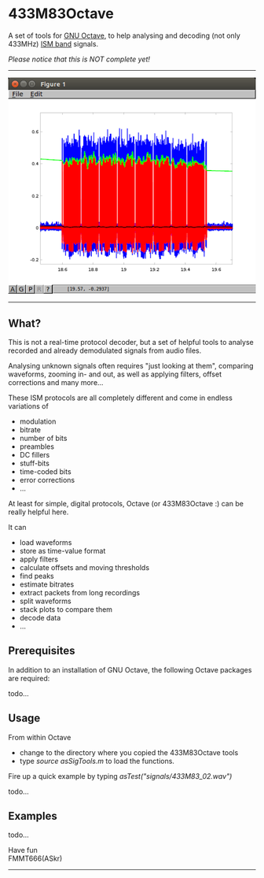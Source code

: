 
433M83Octave
============

  A set of tools for [GNU Octave][1], to help analysing and decoding (not only 433MHz) [ISM band][2] signals.



  *Please notice that this is NOT complete yet!*



---

![Already 26°C?](/images/plot02.png?raw=true)

---

## What?

This is not a real-time protocol decoder, but a set of helpful tools to analyse recorded and already
demodulated signals from audio files.

Analysing unknown signals often requires "just looking at them", comparing waveforms, zooming in- and out,
as well as applying filters, offset corrections and many more...

These ISM protocols are all completely different and come in endless variations of

  - modulation
  - bitrate
  - number of bits
  - preambles
  - DC fillers
  - stuff-bits
  - time-coded bits
  - error corrections
  - ...

At least for simple, digital protocols, Octave (or 433M83Octave :) can be really helpful here.

It can

  - load waveforms
  - store as time-value format
  - apply filters
  - calculate offsets and moving thresholds
  - find peaks
  - estimate bitrates
  - extract packets from long recordings
  - split waveforms
  - stack plots to compare them
  - decode data
  - ...


## Prerequisites

In addition to an installation of GNU Octave, the following Octave packages are required:

  todo...



## Usage

  From within Octave

   - change to the directory where you copied the 433M83Octave tools
   - type *source asSigTools.m* to load the functions.

  Fire up a quick example by typing *asTest("signals/433M83_02.wav")*

  todo...

## Examples

  todo...
     

  
Have fun  
FMMT666(ASkr)    

---

[1]: https://www.gnu.org/software/octave
[2]: http://en.wikipedia.org/wiki/ISM_band
